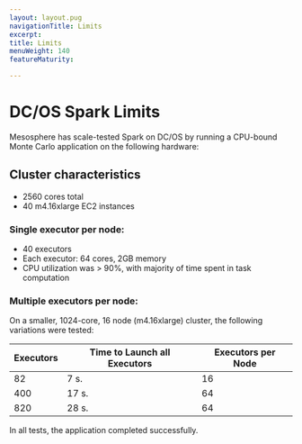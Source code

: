 ```yaml
---
layout: layout.pug
navigationTitle: Limits
excerpt:
title: Limits
menuWeight: 140
featureMaturity:

---
```


<!-- This source repo for this topic is https://github.com/mesosphere/dcos-commons -->

# DC/OS Spark Limits
Mesosphere has scale-tested Spark on DC/OS by running a CPU-bound Monte Carlo application on the following hardware:

## Cluster characteristics
- 2560 cores total
- 40 m4.16xlarge EC2 instances

### Single executor per node:
- 40 executors
- Each executor: 64 cores, 2GB memory
- CPU utilization was > 90%, with majority of time spent in task computation

### Multiple executors per node:
On a smaller, 1024-core, 16 node (m4.16xlarge) cluster, the following variations were tested:

 | Executors | Time to Launch all Executors | Executors per Node |
 | --------- | ---------------------------  | -----------------  |
 | 82        | 7 s.                         | 16                 |
 | 400       | 17 s.                        | 64                 |
 | 820       | 28 s.                        | 64                 |

In all tests, the application completed successfully.

